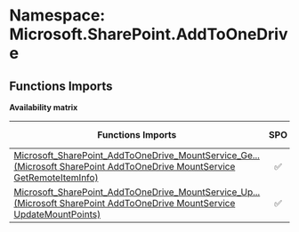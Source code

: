 # Namespace: Microsoft.SharePoint.AddToOneDrive

## Functions Imports

**Availability matrix**

Functions Imports | SPO | SP 2019 | SP 2016 | SP 2013
----------|:---:|:-------:|:-------:|:-------:
[<span title="Microsoft_SharePoint_AddToOneDrive_MountService_GetRemoteItemInfo">Microsoft_SharePoint_AddToOneDrive_MountService_Ge...</span> (Microsoft SharePoint AddToOneDrive MountService GetRemoteItemInfo)](./Functions/Microsoft_SharePoint_AddToOneDrive_MountService_GetRemoteItemInfo.md) | ✅ | ❌ | ❌ | ❌
[<span title="Microsoft_SharePoint_AddToOneDrive_MountService_UpdateMountPoints">Microsoft_SharePoint_AddToOneDrive_MountService_Up...</span> (Microsoft SharePoint AddToOneDrive MountService UpdateMountPoints)](./Functions/Microsoft_SharePoint_AddToOneDrive_MountService_UpdateMountPoints.md) | ✅ | ❌ | ❌ | ❌